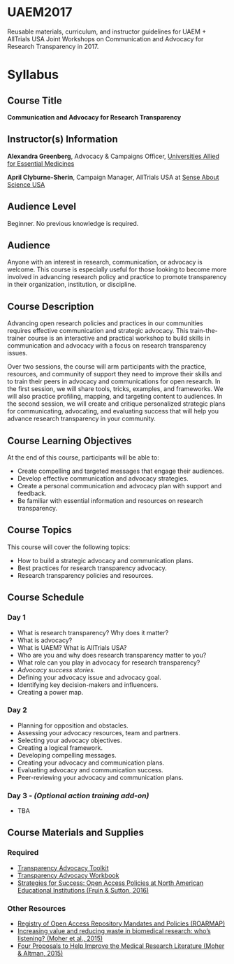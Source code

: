 # UAEM2017
Reusable materials, curriculum, and instructor guidelines for UAEM + AllTrials USA Joint Workshops on Communication and Advocacy for Research Transparency in 2017.

# Syllabus

## Course Title
**Communication and Advocacy for Research Transparency**

## Instructor(s) Information 
**Alexandra Greenberg**, Advocacy & Campaigns Officer, [Universities Allied for Essential Medicines](https://uaem.org/)

**April Clyburne-Sherin**, Campaign Manager, AllTrials USA at [Sense About Science USA](http://www.senseaboutscienceusa.org/) 

## Audience Level 
Beginner. No previous knowledge is required.

## Audience
Anyone with an interest in research, communication, or advocacy is welcome. This course is especially useful for those looking to become more involved in advancing research policy and practice to promote transparency in their organization, institution, or discipline.

## Course Description 
Advancing open research policies and practices in our communities requires effective communication and strategic advocacy. This train-the-trainer course is an interactive and practical workshop to build skills in communication and advocacy with a focus on research transparency issues. 

Over two sessions, the course will arm participants with the practice, resources, and community of support they need to improve their skills and to train their peers in advocacy and communications for open research. In the first session, we will share tools, tricks, examples, and frameworks. We will also practice profiling, mapping, and targeting content to audiences. In the second session, we will create and critique personalized strategic plans for communicating, advocating, and evaluating success that will help you advance research transparency in your community.

## Course Learning Objectives 

At the end of this course, participants will be able to:
* Create compelling and targeted messages that engage their audiences.
* Develop effective communication and advocacy strategies.
* Create a personal communication and advocacy plan with support and feedback.
* Be familiar with essential information and resources on research transparency.

## Course Topics

This course will cover the following topics:
* How to build a strategic advocacy and communication plans.
* Best practices for research transparency advocacy.
* Research transparency policies and resources.

## Course Schedule

### Day 1 

* What is research transparency? Why does it matter?
* What is advocacy?
* What is UAEM? What is AllTrials USA? 
* Who are you and why does research transparency matter to you?
* What role can you play in advocacy for research transparency?
* *Advocacy success stories.*
* Defining your advocacy issue and advocacy goal.
* Identifying key decision-makers and influencers.
* Creating a power map.

### Day 2

* Planning for opposition and obstacles.
* Assessing your advocacy resources, team and partners.
* Selecting your advocacy objectives.
* Creating a logical framework.
* Developing compelling messages.
* Creating your advocacy and communication plans.
* Evaluating advocacy and communication success.
* Peer-reviewing your advocacy and communication plans.

### Day 3 - *(Optional action training add-on)*

* TBA

## Course Materials and Supplies

### Required 

* [Transparency Advocacy Toolkit](https://github.com/AllTrialsUSA/UAEM2017/blob/master/Transparency_advocacy_toolkit.md)
* [Transparency Advocacy Workbook](https://github.com/AllTrialsUSA/UAEM2017/blob/master/Advocacy_toolkit_worksheets.pdf)
* [Strategies for Success: Open Access Policies at North American Educational Institutions (Fruin & Sutton, 2016)](https://github.com/AllTrialsUSA/UAEM2017/blob/master/Strategies-for-Success_Fruin-Sutton-2016.pdf)

### Other Resources

* [Registry of Open Access Repository Mandates and Policies (ROARMAP) ](https://roarmap.eprints.org/)
* [Increasing value and reducing waste in biomedical research: who’s listening? (Moher et al., 2015)](https://github.com/AllTrialsUSA/UAEM2017/blob/master/Increasing-value-and-reducing-waste-in-biomedical-research-whos-listening_Moher-2015.pdf)
* [Four Proposals to Help Improve the Medical Research Literature (Moher & Altman, 2015)](https://github.com/AllTrialsUSA/UAEM2017/blob/master/Four-Proposals-to-Help-Improve-the-Medical-Research-Literature_Moher-Altman-2015.PDF)
